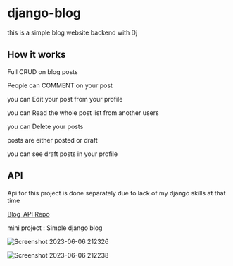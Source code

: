 # django-blog

this is a simple blog website backend with Dj

## How it works

Full CRUD on blog posts

People can COMMENT on your post

you can Edit your post from your profile

you can Read the whole post list from another users

you can Delete your posts

posts are either posted or draft

you can see draft posts in your profile


## API

Api for this project is done separately due to lack of my django skills at that time

<a href="https://github.com/Arshia-Izadyar/Blog-API">Blog_API Repo</a>

mini project : Simple django blog



![Screenshot 2023-06-06 212326](https://github.com/Arshia-Izadyar/django-blog/assets/110552657/761fcd71-f479-4a2a-b58f-559a4501f068)




![Screenshot 2023-06-06 212238](https://github.com/Arshia-Izadyar/django-blog/assets/110552657/fd614871-25ae-434a-8fc0-880c42b3e1ef)


